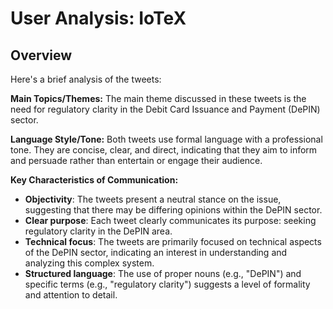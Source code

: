 # User Analysis: IoTeX

## Overview

Here's a brief analysis of the tweets:

**Main Topics/Themes:**
The main theme discussed in these tweets is the need for regulatory clarity in the Debit Card Issuance and Payment (DePIN) sector.

**Language Style/Tone:**
Both tweets use formal language with a professional tone. They are concise, clear, and direct, indicating that they aim to inform and persuade rather than entertain or engage their audience.

**Key Characteristics of Communication:**

* **Objectivity**: The tweets present a neutral stance on the issue, suggesting that there may be differing opinions within the DePIN sector.
* **Clear purpose**: Each tweet clearly communicates its purpose: seeking regulatory clarity in the DePIN area.
* **Technical focus**: The tweets are primarily focused on technical aspects of the DePIN sector, indicating an interest in understanding and analyzing this complex system.
* **Structured language**: The use of proper nouns (e.g., "DePIN") and specific terms (e.g., "regulatory clarity") suggests a level of formality and attention to detail.